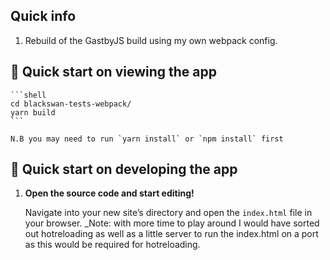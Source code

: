 ## Quick info

1. Rebuild of the GastbyJS build using my own webpack config.


## 🚀 Quick start on viewing the app

    ```shell
    cd blackswan-tests-webpack/
    yarn build
    ```

    N.B you may need to run `yarn install` or `npm install` first

## 🚀 Quick start on developing the app

1.  **Open the source code and start editing!**

    Navigate into your new site’s directory and open the `index.html` file in your browser.
    _Note: with more time to play around I would have sorted out hotreloading as well as a little server to run the index.html on a port as this would be required for hotreloading.
